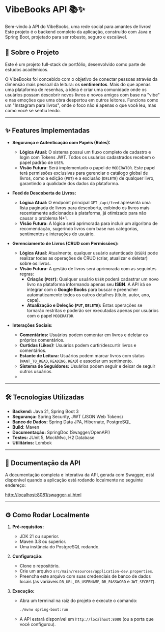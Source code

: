 # VibeBooks API 📚✨

Bem-vindo à API do VibeBooks, uma rede social para amantes de livros! Este projeto é o backend completo da aplicação, construído com Java e Spring Boot, projetado para ser robusto, seguro e escalável.

## 🚀 Sobre o Projeto

Este é um projeto full-stack de portfólio, desenvolvido como parte de estudos acadêmicos.

O VibeBooks foi concebido com o objetivo de conectar pessoas através da dimensão mais pessoal da leitura: os **sentimentos**. Mais do que apenas uma plataforma de resenhas, a ideia é criar uma comunidade onde os usuários possam descobrir novos livros e novos amigos com base na "vibe" e nas emoções que uma obra despertou em outros leitores. Funciona como um "Instagram para livros", onde o foco não é apenas o que você leu, mas como você se sentiu lendo.

---

## ✨ Features Implementadas

* **Segurança e Autenticação com Papéis (Roles):**
    * **Lógica Atual:** O sistema possui um fluxo completo de cadastro e login com Tokens JWT. Todos os usuários cadastrados recebem o papel padrão de `USER`.
    * **Visão Futura:** Será implementado o papel de `MODERATOR`. Este papel terá permissões exclusivas para gerenciar o catálogo global de livros, como a edição (`PUT`) e a exclusão (`DELETE`) de qualquer livro, garantindo a qualidade dos dados da plataforma.

* **Feed de Descoberta de Livros:**
    * **Lógica Atual:** O endpoint principal `GET /api/feed` apresenta uma lista paginada de livros para descoberta, exibindo os livros mais recentemente adicionados à plataforma, já otimizado para não causar o problema N+1.
    * **Visão Futura:** A lógica será aprimorada para incluir um algoritmo de recomendação, sugerindo livros com base nas categorias, sentimentos e interações do usuário.

* **Gerenciamento de Livros (CRUD com Permissões):**
    * **Lógica Atual:** Atualmente, qualquer usuário autenticado (`USER`) pode realizar todas as operações de CRUD (criar, atualizar e deletar) sobre os livros.
    * **Visão Futura:** A gestão de livros será aprimorada com as seguintes regras:
        * **Criação (`POST`):** Qualquer usuário `USER` poderá cadastrar um novo livro na plataforma informando apenas seu **ISBN**. A API irá se integrar com o **Google Books** para buscar e preencher automaticamente todos os outros detalhes (título, autor, ano, capa).
        * **Atualização e Deleção (`PUT`, `DELETE`):** Estas operações se tornarão restritas e poderão ser executadas apenas por usuários com o papel `MODERATOR`.

* **Interações Sociais:**
    * **Comentários:** Usuários podem comentar em livros e deletar os próprios comentários.
    * **Curtidas (Likes):** Usuários podem curtir/descurtir livros e comentários.
    * **Estante de Leitura:** Usuários podem marcar livros com status (`WANT_TO_READ`, `READING`, `READ`) e associar um sentimento.
    * **Sistema de Seguidores:** Usuários podem seguir e deixar de seguir outros usuários.
    * 
---

## 🛠️ Tecnologias Utilizadas

* **Backend:** Java 21, Spring Boot 3
* **Segurança:** Spring Security, JWT (JSON Web Tokens)
* **Banco de Dados:** Spring Data JPA, Hibernate, PostgreSQL
* **Build:** Maven
* **Documentação:** SpringDoc (Swagger/OpenAPI)
* **Testes:** JUnit 5, MockMvc, H2 Database
* **Utilitários:** Lombok

---

## 📖 Documentação da API

A documentação completa e interativa da API, gerada com Swagger, está disponível quando a aplicação está rodando localmente no seguinte endereço:

[http://localhost:8081/swagger-ui.html](http://localhost:8081/swagger-ui.html)

---

## ⚙️ Como Rodar Localmente

1.  **Pré-requisitos:**
    * JDK 21 ou superior.
    * Maven 3.8 ou superior.
    * Uma instância do PostgreSQL rodando.

2.  **Configuração:**
    * Clone o repositório.
    * Crie um arquivo `src/main/resources/application-dev.properties`.
    * Preencha este arquivo com suas credenciais de banco de dados locais (as variáveis `DB_URL`, `DB_USERNAME`, `DB_PASSWORD` e `JWT_SECRET`).

3.  **Execução:**
    * Abra um terminal na raiz do projeto e execute o comando:
      ```bash
      ./mvnw spring-boot:run
      ```
    * A API estará disponível em `http://localhost:8080` (ou a porta que você configurou).